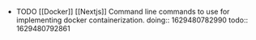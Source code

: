 - TODO [[Docker]] [[Nextjs]] Command line commands to use for implementing docker containerization.
  doing:: 1629480782990
  todo:: 1629480792861